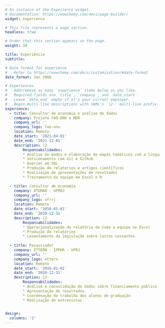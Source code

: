 ```yaml
---
# An instance of the Experience widget.
# Documentation: https://wowchemy.com/docs/page-builder/
widget: experience

# This file represents a page section.
headless: true

# Order that this section appears on the page.
weight: 30

title: Experiência
subtitle:

# Date format for experience
#   Refer to https://wowchemy.com/docs/customization/#date-format
date_format: Jan 2006

# Experiences.
#   Add/remove as many `experience` items below as you like.
#   Required fields are `title`, `company`, and `date_start`.
#   Leave `date_end` empty if it's your current employer.
#   Begin multi-line descriptions with YAML's `|2-` multi-line prefix.
experience:
  - title: Consultor de economia e análise de dados
    company: Projeto FAO-ONU e MDR
    company_url: ''
    company_logo: fao-onu
    location: Remoto
    date_start: '2021-04-01'
    date_end: '2021-12-01'
    description: |2-
        Responsabilidades:
        * Análise de dados e elaboração de mapas temáticos com a linguagem R
        * Versionamento com Git e Github
        * Queries em SQL
        * Produção de relatórios e artigos científicos
        * Realização de apresentações de resultados
        * Treinamento da equipe em Excel e R

  - title: Consultor de economia
    company: ATEMAB - UFRRJ
    company_url: ''
    company_logo: ufrrj
    location: Remoto
    date_start: '2016-01-01'
    date_end: '2020-12-31'
    description: |2-
        Responsabilidades:
        * Operacionalização do relatório de toda a equipe no Excel
        * Produção de relatórios
        * Levantamento da legislação sobre lucros cessantes.
        
  - title: Pesquisador
    company: ETTERN - IPPUR - UFRJ
    company_url: ''
    company_logo: ettern
    location: Remoto
    date_start: '2016-01-01'
    date_end: '2020-12-31'
    description: |2-
        Responsabilidades:
        * Análise e consolidação de dados sobre financiamento público
        * Apresentação de resultados
        * Coordenação do trabalho dos alunos de graduação
        * Realização de entrevistas
        

design:
  columns: '2'
---
```

